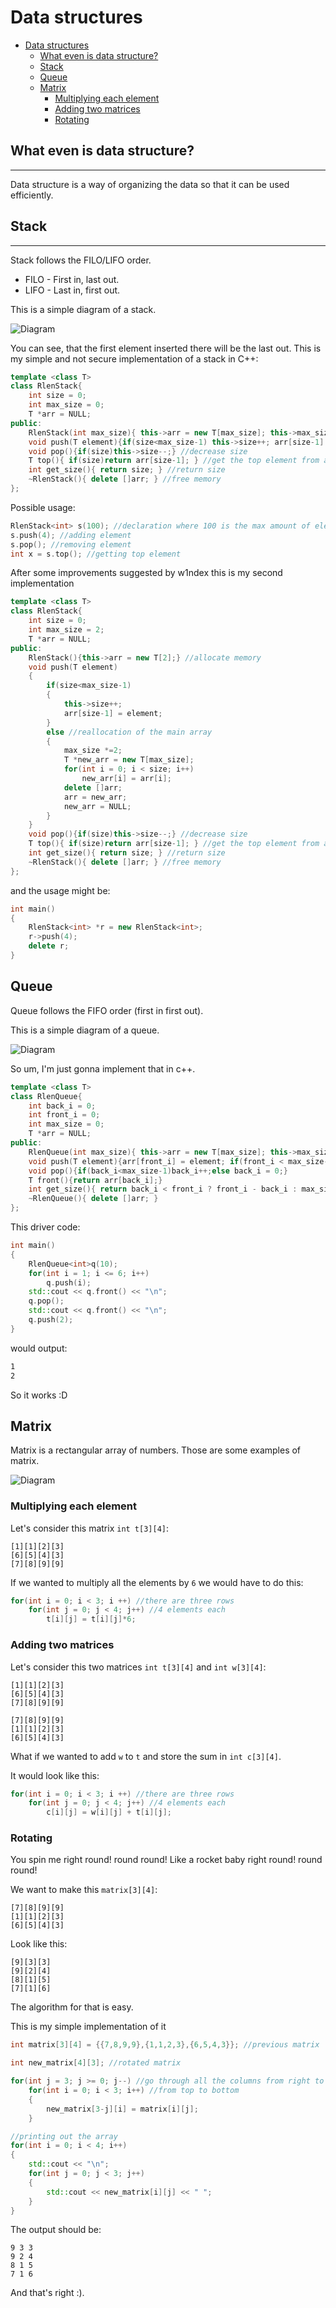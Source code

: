 <!-- {% raw %} -->

# Data structures
<!-- TOC -->

- [Data structures](#data-structures)
	- [What even is data structure?](#what-even-is-data-structure)
	- [Stack](#stack)
	- [Queue](#queue)
	- [Matrix](#matrix)
		- [Multiplying each element](#multiplying-each-element)
		- [Adding two matrices](#adding-two-matrices)
		- [Rotating](#rotating)

<!-- /TOC -->

## What even is data structure?
---

Data structure is a way of organizing the data so that it can be used efficiently.

## Stack
---

Stack follows the FILO/LIFO order.

 - FILO - First in, last out.
 - LIFO - Last in, first out. 

This is a simple diagram of a stack.

![Diagram](Assets/Data1.png)

You can see, that the first element inserted there will be the last out.
This is my simple and not secure implementation of a stack in C++:
```cpp
template <class T>
class RlenStack{
    int size = 0;
    int max_size = 0;
    T *arr = NULL;
public:
    RlenStack(int max_size){ this->arr = new T[max_size]; this->max_size = max_size;} //allocate memory
    void push(T element){if(size<max_size-1) this->size++; arr[size-1] = element; } //add to array
    void pop(){if(size)this->size--;} //decrease size
    T top(){ if(size)return arr[size-1]; } //get the top element from array
    int get_size(){ return size; } //return size
    ~RlenStack(){ delete []arr; } //free memory
};
```
Possible usage:
```cpp
RlenStack<int> s(100); //declaration where 100 is the max amount of elements stored
s.push(4); //adding element
s.pop(); //removing element
int x = s.top(); //getting top element
```

After some improvements suggested by w1ndex this is my second implementation
```cpp
template <class T>
class RlenStack{
    int size = 0;
    int max_size = 2;
    T *arr = NULL;
public:
    RlenStack(){this->arr = new T[2];} //allocate memory
    void push(T element)
    {
        if(size<max_size-1) 
        {
            this->size++; 
            arr[size-1] = element;
        }
        else //reallocation of the main array 
        {
            max_size *=2; 
            T *new_arr = new T[max_size];
            for(int i = 0; i < size; i++) 
                new_arr[i] = arr[i];
            delete []arr;
            arr = new_arr;
            new_arr = NULL;
        }
    }
    void pop(){if(size)this->size--;} //decrease size
    T top(){ if(size)return arr[size-1]; } //get the top element from array
    int get_size(){ return size; } //return size
    ~RlenStack(){ delete []arr; } //free memory
};
```
and the usage might be:
```cpp
int main()
{
	RlenStack<int> *r = new RlenStack<int>;
	r->push(4);
	delete r;
}
```

## Queue

Queue follows the FIFO order (first in first out).

This is a simple diagram of a queue.

![Diagram](Assets/Data2.png)

So um, I'm just gonna implement that in c++.
```cpp
template <class T>
class RlenQueue{
    int back_i = 0;
    int front_i = 0;
    int max_size = 0;
    T *arr = NULL;
public:
    RlenQueue(int max_size){ this->arr = new T[max_size]; this->max_size = max_size;} 
    void push(T element){arr[front_i] = element; if(front_i < max_size-1)front_i++; else front_i = 0;}
    void pop(){if(back_i<max_size-1)back_i++;else back_i = 0;}
    T front(){return arr[back_i];}
    int get_size(){ return back_i < front_i ? front_i - back_i : max_size-1-back_i+front_i; }
    ~RlenQueue(){ delete []arr; }
};
```
This driver code:
```cpp
int main()
{
	RlenQueue<int>q(10);
	for(int i = 1; i <= 6; i++)
		q.push(i);
	std::cout << q.front() << "\n";
	q.pop();
	std::cout << q.front() << "\n";
	q.push(2);
}
```
would output:
```sh
1
2
```
So it works :D

## Matrix

Matrix is a rectangular array of numbers.
Those are some examples of matrix.

![Diagram](Assets/Data3.png)

### Multiplying each element

Let's consider this matrix `int t[3][4]`:
```
[1][1][2][3]
[6][5][4][3]
[7][8][9][9]
```
If we wanted to multiply all the elements by `6` we would have to do this:
```cpp
for(int i = 0; i < 3; i ++) //there are three rows
    for(int j = 0; j < 4; j++) //4 elements each
        t[i][j] = t[i][j]*6;
```

### Adding two matrices

Let's consider this two matrices `int t[3][4]` and `int w[3][4]`:
```
[1][1][2][3]
[6][5][4][3]
[7][8][9][9]

[7][8][9][9]
[1][1][2][3]
[6][5][4][3]
```
What if we wanted to add `w` to `t` and store the sum in `int c[3][4]`.

It would look like this:
```cpp
for(int i = 0; i < 3; i ++) //there are three rows
    for(int j = 0; j < 4; j++) //4 elements each
        c[i][j] = w[i][j] + t[i][j];
```

### Rotating

You spin me right round! round round! Like a rocket baby right round! round round! 

We want to make this `matrix[3][4]`:
```
[7][8][9][9]
[1][1][2][3]
[6][5][4][3]
```
Look like this:
```
[9][3][3]
[9][2][4]
[8][1][5]
[7][1][6]
```
The algorithm for that is easy.

This is my simple implementation of it
```cpp
int matrix[3][4] = {{7,8,9,9},{1,1,2,3},{6,5,4,3}}; //previous matrix

int new_matrix[4][3]; //rotated matrix

for(int j = 3; j >= 0; j--) //go through all the columns from right to left
    for(int i = 0; i < 3; i++) //from top to bottom
    {
        new_matrix[3-j][i] = matrix[i][j]; 
    }

//printing out the array
for(int i = 0; i < 4; i++)
{
	std::cout << "\n";
	for(int j = 0; j < 3; j++)
	{
		std::cout << new_matrix[i][j] << " ";
	}
}
```
The output should be:
```
9 3 3 
9 2 4 
8 1 5 
7 1 6
```
And that's right :).

<!-- {% endraw %} -->
